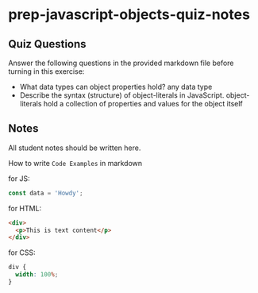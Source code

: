 # prep-javascript-objects-quiz-notes

## Quiz Questions

Answer the following questions in the provided markdown file before turning in this exercise:

- What data types can object properties hold?
any data type
- Describe the syntax (structure) of object-literals in JavaScript.
object-literals hold a collection of properties and values for the object itself
## Notes

All student notes should be written here.

How to write `Code Examples` in markdown

for JS:

```javascript
const data = 'Howdy';
```

for HTML:

```html
<div>
  <p>This is text content</p>
</div>
```

for CSS:

```css
div {
  width: 100%;
}
```

